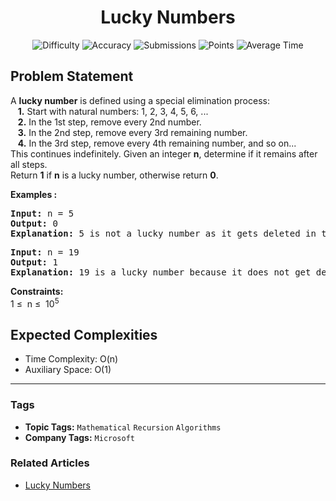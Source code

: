<h1 align="center">Lucky Numbers</h1>

<p align="center">
  <img alt="Difficulty" title="Difficulty" src="https://custom-icon-badges.demolab.com/badge/Difficulty: Medium-1F222E?style=for-the-badge&logoColor=white&logo=fire"/>
  <img alt="Accuracy" title="Accuracy" src="https://custom-icon-badges.demolab.com/badge/Accuracy: 30.35%25-1F222E?style=for-the-badge&logoColor=white&logo=target"/>
  <img alt="Submissions" title="Submissions" src="https://custom-icon-badges.demolab.com/badge/Submissions: 125K+-1F222E?style=for-the-badge&logoColor=white&logo=repo"/>
  <img alt="Points" title="Points" src="https://custom-icon-badges.demolab.com/badge/Points: 4-1F222E?style=for-the-badge&logoColor=white&logo=award"/>
  <img alt="Average Time" title="Average Time" src="https://custom-icon-badges.demolab.com/badge/Average%20Time: N/A-1F222E?style=for-the-badge&logoColor=white&logo=clock"/>
</p>

## Problem Statement

A <b>lucky number</b> is defined using a special elimination process:<br>   <b>1.</b> Start with natural numbers: 1, 2, 3, 4, 5, 6, ...<br>   <b>2.</b> In the 1st step, remove every 2nd number.<br>   <b>3.</b> In the 2nd step, remove every 3rd remaining number.<br>   <b>4.</b> In the 3rd step, remove every 4th remaining number, and so on...<br>This continues indefinitely. Given an integer <b>n</b>, determine if it remains after all steps. <br>Return <b>1</b> if <b>n</b> is a lucky number, otherwise return <b>0</b>.

<b>Examples :</b>

<pre><b>Input: </b>n = 5
<b>Output: </b>0<b>
Explanation: </b>5 is not a lucky number as it gets deleted in the second iteration.
</pre>

<pre><b>Input: </b>n = 19
<b>Output: </b>1<b>
Explanation: </b>19 is a lucky number because it does not get deleted throughout the process.</pre>

<b>Constraints:</b><br>1 ≤  n ≤  10<sup>5</sup>

## Expected Complexities
- Time Complexity: O(n)
- Auxiliary Space: O(1)

<hr>

### Tags
- **Topic Tags:** `Mathematical` `Recursion` `Algorithms`
- **Company Tags:** `Microsoft`

### Related Articles
- [Lucky Numbers](https://www.geeksforgeeks.org/lucky-numbers/)
